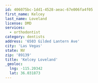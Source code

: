 ```yaml
---
id: 406075bc-1dd1-4528-aeac-67e006fa4f05
first_name: Kelcey
last_name: Loveland
license: DMD
services:
  - orthodontist
category: dentists
address: '6503 Gilded Lantern Ave'
city: 'Las Vegas'
state: NV
zip: '89139'
title: 'Kelcey Loveland'
_geoloc:
  lng: -115.20342
  lat: 36.031873
---
```

